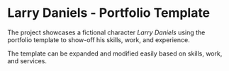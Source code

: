 # Larry Daniels - Portfolio Template

The project showcases a fictional character _Larry Daniels_ using the portfolio template to show-off his skills, work, and experience.

The template can be expanded and modified easily based on skills, work, and services.